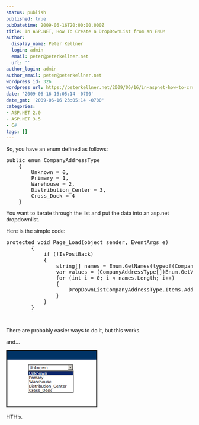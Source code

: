 ```yaml
---
status: publish
published: true
pubDatetime: 2009-06-16T20:00:00.000Z
title: In ASP.NET, How To Create a DropDownList from an ENUM
author:
  display_name: Peter Kellner
  login: admin
  email: peter@peterkellner.net
  url: ''
author_login: admin
author_email: peter@peterkellner.net
wordpress_id: 326
wordpress_url: https://peterkellner.net/2009/06/16/in-aspnet-how-to-create-a-dropdownlist-from-an-enum/
date: '2009-06-16 16:05:14 -0700'
date_gmt: '2009-06-16 23:05:14 -0700'
categories:
- ASP.NET 2.0
- ASP.NET 3.5
- C#
tags: []
---
```

<p> So, you have an enum defined as follows:</p>
<pre class="csharpcode"><span class="kwrd">public</span> <span class="kwrd">enum</span> CompanyAddressType
    {
        Unknown = 0,
        Primary = 1,
        Warehouse = 2,
        Distribution_Center = 3,
        Cross_Dock = 4
    }</pre>
<p>You want to iterate through the list and put the data into an asp.net dropdownlist.</p>
<p><!--more--></p>
<p>Here is the simple code:</p>
<pre class="csharpcode"><span class="kwrd">protected</span> <span class="kwrd">void</span> Page_Load(<span class="kwrd">object</span> sender, EventArgs e)
        {
            <span class="kwrd">if</span> (!IsPostBack)
            {
                <span class="kwrd">string</span>[] names = Enum.GetNames(<span class="kwrd">typeof</span>(CompanyAddressType));
                var values = (CompanyAddressType[])Enum.GetValues(<span class="kwrd">typeof</span>(CompanyAddressType));
                <span class="kwrd">for</span> (<span class="kwrd">int</span> i = 0; i &lt; names.Length; i++)
                {
                    DropDownListCompanyAddressType.Items.Add(<span class="kwrd">new</span> ListItem(names[i], values.ToString()));
                }
            }
        }</pre>
<p>&#160;</p>
<p>There are probably easier ways to do it, but this works.</p>
<p>and…</p>
<p><a href="/wp/wp-content/uploads/2009/06/image5.png"><img style="border-right-width: 0px; display: inline; border-top-width: 0px; border-bottom-width: 0px; border-left-width: 0px" title="image" border="0" alt="image" src="/wp/wp-content/uploads/2009/06/image_thumb3.png" width="246" height="154" /></a></p>
<p>HTH’s.</p>

